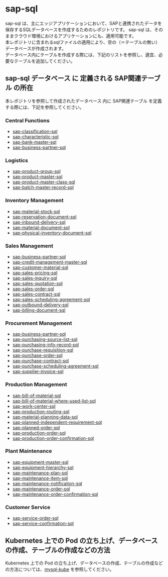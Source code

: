 # sap-sql  
sap-sql は、主にエッジアプリケーションにおいて、SAPと連携されたデータを保存するSQLデータベースを作成するためのレポジトリです。
sap-sql は、そのままクラウド環境におけるアプリケーションにも、適用可能です。  
本レポジトリに含まれるsqlファイルの適用により、空の（＝テーブルの無い）データベースが作成されます。  
データベース内にテーブルを作成する際には、下記のリストを参照し、適宜、必要なテーブルを追加してください。  

## sap-sql データベース に 定義される SAP関連テーブル の所在
本レポジトリを参照して作成されたデータベース 内に SAP関連テーブル を定義する際には、下記を参照してください。  

### Central Functions

* [sap-classification-sql](https://github.com/latonaio/sap-classification-sql)
* [sap-characteristic-sql](https://github.com/latonaio/sap-characteristic-sql)
* [sap-bank-master-sql](https://github.com/latonaio/sap-bank-master-sql)
* [sap-business-partner-sql](https://github.com/latonaio/sap-business-partner-sql)

### Logistics  

* [sap-product-group-sql](https://github.com/latonaio/sap-product-group-sql)  
* [sap-product-master-sql](https://github.com/latonaio/sap-product-master-sql)  
* [sap-product-master-class-sql](https://github.com/latonaio/sap--product-master-class-sql) 
* [sap-batch-master-record-sql](https://github.com/latonaio/sap-batch-master-record-sql)  

### Inventory Management  

* [sap-material-stock-sql](https://github.com/latonaio/sap-material-stock-sql)  
* [sap-reservation-document-sql](https://github.com/latonaio/sap-reservation-document-sql)  
* [sap-inbound-delivery-sql](https://github.com/latonaio/sap-inbound-delivery-sql)
* [sap-material-document-sql](https://github.com/latonaio/sap-material-document-sql)
* [sap-physical-inventory-document-sql](https://github.com/latonaio/sap-physical-inventory-document-sql)

### Sales Management

* [sap-business-partner-sql](https://github.com/latonaio/sap-business-partner-sql)  
* [sap-credit-management-master-sql](https://github.com/latonaio/sap-credit-management-sql)
* [sap-customer-material-sql](https://github.com/latonaio/sap-customer-material-sql)  
* [sap-sales-pricing-sql](https://github.com/latonaio/sap-sales-pricing-sql)  
* [sap-sales-inquiry-sql](https://github.com/latonaio/sap-sales-inquiry-sql)
* [sap-sales-quotation-sql](https://github.com/latonaio/sap-sales-quotation-sql)
* [sap-sales-order-sql](https://github.com/latonaio/sap-sales-order-sql)  
* [sap-sales-contract-sql](https://github.com/latonaio/sap-sales-contract-sql)
* [sap-sales-scheduling-agreement-sql](https://github.com/latonaio/sap-sales-scheduling-agreement-sql)
* [sap-outbound-delivery-sql](https://github.com/latonaio/sap-outbound-delivery-sql)  
* [sap-billing-document-sql](https://github.com/latonaio/sap-billing-document-sql)  

### Procurement Management

* [sap-business-partner-sql](https://github.com/latonaio/sap-business-partner-sql)
* [sap-purchasing-source-list-sql](https://github.com/latonaio/sap-purchasing-source-list-sql)  
* [sap-purchasing-info-record-sql](https://github.com/latonaio/sap-purchasing-info-record-sql) 
* [sap-purchase-requisition-sql](https://github.com/latonaio/sap-purchase-requisition-sql) 
* [sap-purchase-order-sql](https://github.com/latonaio/sap-purchase-order-sql)
* [sap-purchase-contract-sql](https://github.com/latonaio/sap-purchase-contract-sql)
* [sap-purchase-scheduling-agreement-sql](https://github.com/latonaio/sap-purchase-scheduling-agreement-sql)
* [sap-supplier-invoice-sql](https://github.com/latonaio/sap-supplier-invoice-sql)

### Production Management  

* [sap-bill-of-material-sql](https://github.com/latonaio/sap-bill-of-material-sql)  
* [sap-bill-of-material-where-used-list-sql](https://github.com/latonaio/sap-bill-of-material-sql) 
* [sap-work-center-sql](https://github.com/latonaio/sap-work-center-sql)  
* [sap-production-routing-sql](https://github.com/latonaio/sap-production-routing-sql)  
* [sap-material-planning-data-sql](https://github.com/latonaio/sap-material-planning-data-sql)  
* [sap-planned-independent-requirement-sql](https://github.com/latonaio/sap-planned-independent-requirement-sql)  
* [sap-planned-order-sql](https://github.com/latonaio/sap-planned-order-sql)
* [sap-production-order-sql](https://github.com/latonaio/sap-production-order-sql)   
* [sap-production-order-confirmation-sql](https://github.com/latonaio/sap-production-order-confirmation-sql)  

### Plant Maintenance  

* [sap-equipment-master-sql](https://github.com/latonaio/sap-equipment-master-sql)  
* [sap-equipment-hierarchy-sql](https://github.com/latonaio/sap-equipment-hierarchy-sql)  
* [sap-maintenance-plan-sql](https://github.com/latonaio/sap-maintenance-plan-sql)
* [sap-maintenance-item-sql](https://github.com/latonaio/sap-maintenance-plan-sql)
* [sap-maintenance-notification-sql](https://github.com/latonaio/sap-maintenance-order-confirmation-sql)
* [sap-maintenance-order-sql](https://github.com/latonaio/sap-maintenance-order-sql)
* [sap-maintenance-order-confirmation-sql](https://github.com/latonaio/sap-maintenance-order-confirmation-sql)

### Customer Service

* [sap-service-order-sql](https://github.com/latonaio/sap-service-order-sql)
* [sap-service-confirmation-sql](https://github.com/latonaio/sap-service-confirmation-sql)


## Kubernetes 上での Pod の立ち上げ、データベースの作成、テーブルの作成などの方法  
Kubernetes 上での Pod の立ち上げ、データベースの作成、テーブルの作成などの方法については、[mysql-kube](https://github.com/latonaio/mysql-kube) を参照してください。  


